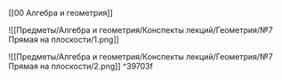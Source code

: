 [[00 Алгебра и геометрия]]

![[Предметы/Алгебра и геометрия/Конспекты лекций/Геометрия/№7 Прямая на плоскости/1.png]]

![[Предметы/Алгебра и геометрия/Конспекты лекций/Геометрия/№7 Прямая на плоскости/2.png]] ^39703f

